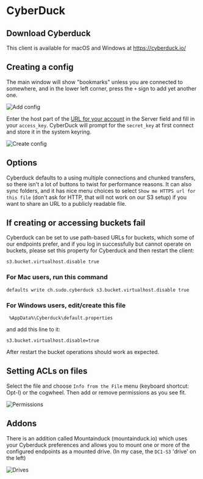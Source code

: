 # CyberDuck

## Download Cyberduck

This client is available for macOS and Windows at
https://cyberduck.io/

## Creating a config

The main window will show "bookmarks" unless you are connected to
somewhere, and in the lower left corner, press the `+` sign to add yet
another one.

![Add config](../../../images/cyberduckadd.png)

Enter the host part of the [URL for your account](../../getting-started.md#minimum-required-info-for-s3-access) in
the Server field and fill in your `access_key`. CyberDuck will prompt
for the `secret_key` at first connect and store it in the system
keyring.

![Create config](../../../images/cyberduck1.png)

## Options

Cyberduck defaults to a using multiple connections and chunked
transfers, so there isn't a lot of buttons to twist for performance
reasons. It can also sync folders, and it has nice menu choices to
select `Show me HTTPS url for this file` (don't ask for HTTP, that
will not work on our S3 setup) if you want to share an URL to a
publicly readable file.

## If creating or accessing buckets fail

Cyberduck can be set to use path-based URLs for buckets, which some of
our endpoints prefer, and if you log in successfully but cannot
operate on buckets, please set this property for Cyberduck and then
restart the client:

    s3.bucket.virtualhost.disable true

### For Mac users, run this command

    defaults write ch.sudo.cyberduck s3.bucket.virtualhost.disable true

### For Windows users, edit/create this file

     %AppData%\Cyberduck\default.properties

and add this line to it:

    s3.bucket.virtualhost.disable=true

After restart the bucket operations should work as expected.

## Setting ACLs on files

Select the file and choose `Info from the File` menu (keyboard
shortcut: Opt-I) or the cogwheel. Then add or remove permissions as
you see fit.

![Permissions](../../../images/cyberduck2.png)

## Addons

There is an addition called Mountainduck (mountainduck.io) which uses
your Cyberduck preferences and allows you to mount one or more of the
configured endpoints as a mounted drive. (In my case, the `DC1-S3`
'drive' on the left)

![Drives](../../../images/mountainduck1.png)
